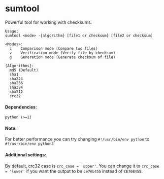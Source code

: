 # sumtool
Powerful tool for working with checksums.

```
Usage:
sumtool <mode> -{algorithm} [file1 or checksum] [file2 or checksum]

<Modes>:
  c    Comparison mode (Compare two files)
  v    Verification mode (Verify file by checksum)
  g    Generation mode (Generate checksum of file)

{Algorithms}:
  md5 (Default)
  sha1
  sha224
  sha256
  sha384
  sha512
  crc32
```

#### Dependencies:
```
python (>=2)
```

#### Note:
For better performance you can try changing 
```#!/usr/bin/env python``` to ```#!/usr/bin/env python3```

#### Additional settings:
By default, crc32 case is ```crc_case = 'upper'```. You can change it to ```crc_case = 'lower'``` if you want the output to be  ```ce76b455``` instead of ```CE76B455```.

